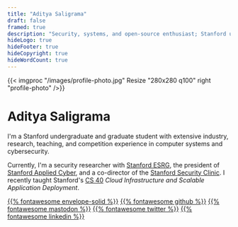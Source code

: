 ```yaml
---
title: "Aditya Saligrama"
draft: false
framed: true
description: "Security, systems, and open-source enthusiast; Stanford undergraduate and graduate student"
hideLogo: true
hideFooter: true
hideCopyright: true
hideWordCount: true
---
```


{{< imgproc "/images/profile-photo.jpg" Resize "280x280 q100" right "profile-photo" />}}

# Aditya Saligrama

I'm a Stanford undergraduate and graduate student with extensive industry, research, teaching, and competition experience in computer systems and cybersecurity.

Currently, I'm a security researcher with [Stanford ESRG](https://esrg.stanford.edu), the president of [Stanford Applied Cyber](https://applied-cyber.stanford.edu), and a co-director of the [Stanford Security Clinic](https://securityclinic.org). I recently taught Stanford's [CS 40](https://infracourse.cloud) _Cloud Infrastructure and Scalable Application Deployment_.

[{{% fontawesome envelope-solid %}}](mailto:aditya@saligrama.io)
[{{% fontawesome github %}}](https://github.com/saligrama)
[{{% fontawesome mastodon %}}](https://mas.to/@saligrama)
[{{% fontawesome twitter %}}](https://twitter.com/saligrama_a)
[{{% fontawesome linkedin %}}](https://linkedin.com/in/saligrama)
